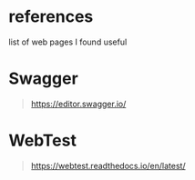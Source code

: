 # references
list of web pages I found useful

# Swagger
> https://editor.swagger.io/

# WebTest
> https://webtest.readthedocs.io/en/latest/
